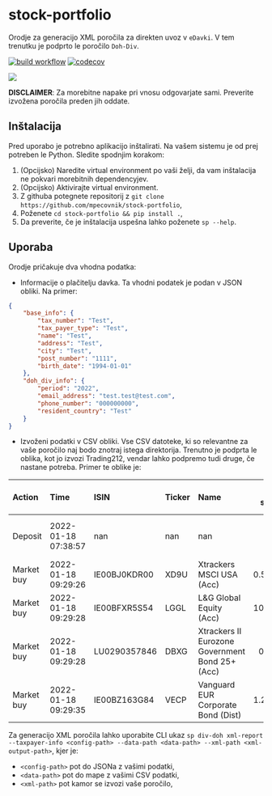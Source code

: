 # stock-portfolio

Orodje za generacijo XML poročila za direkten uvoz v `eDavki`. V tem trenutku je podprto le poročilo `Doh-Div`.

[![build workflow](https://github.com/mpecovnik/stock-portfolio/actions/workflows/build.yml/badge.svg)](https://github.com/mpecovnik/stock-portfolio/actions/workflows/build.yml/badge.svg)
[![codecov](https://codecov.io/gh/mpecovnik/stock-portfolio/branch/main/graph/badge.svg?token=2WKDFIW8JD)](https://codecov.io/gh/mpecovnik/stock-portfolio)

![](https://codecov.io/gh/mpecovnik/stock-portfolio/branch/main/graphs/sunburst.svg?token=2WKDFIW8JD)

**DISCLAIMER**: Za morebitne napake pri vnosu odgovarjate sami. Preverite izvožena poročila preden jih oddate.

## Inštalacija

Pred uporabo je potrebno aplikacijo inštalirati. Na vašem sistemu je od prej potreben le Python. Sledite spodnjim korakom:
1. (Opcijsko) Naredite virtual environment po vaši želji, da vam inštalacija ne pokvari morebitnih dependencyjev.
2. (Opcijsko) Aktivirajte virtual environment.
3. Z githuba potegnete repositorij z `git clone https://github.com/mpecovnik/stock-portfolio`,
4. Poženete `cd stock-portfolio && pip install .`,
5. Da preverite, če je inštalacija uspešna lahko poženete `sp --help`.

## Uporaba

Orodje pričakuje dva vhodna podatka:
- Informacije o plačitelju davka. Ta vhodni podatek je podan v JSON obliki. Na primer:

```JSON
{
    "base_info": {
        "tax_number": "Test",
        "tax_payer_type": "Test",
        "name": "Test",
        "address": "Test",
        "city": "Test",
        "post_number": "1111",
        "birth_date": "1994-01-01"
    },
    "doh_div_info": {
        "period": "2022",
        "email_address": "test.test@test.com",
        "phone_number": "000000000",
        "resident_country": "Test"
    }
}
```

- Izvoženi podatki v CSV obliki. Vse CSV datoteke, ki so relevantne za vaše poročilo naj bodo znotraj istega direktorija. Trenutno je podprta le oblika, kot jo izvozi Trading212, vendar lahko podpremo tudi druge, če nastane potreba. Primer te oblike je:

| Action     | Time                | ISIN         | Ticker   | Name                                            |   No. of shares |   Price / share | Currency (Price / share)   |   Exchange rate |   Total (EUR) |   Withholding tax |   Currency (Withholding tax) |   Charge amount (EUR) | Notes         | ID                                   |   Currency conversion fee (EUR) |
|:-----------|:--------------------|:-------------|:---------|:------------------------------------------------|----------------:|----------------:|:---------------------------|----------------:|--------------:|------------------:|-----------------------------:|----------------------:|:--------------|:-------------------------------------|--------------------------------:|
| Deposit    | 2022-01-18 07:38:57 | nan          | nan      | nan                                             |     nan         |          nan    | nan                        |       nan       |       1000    |               nan |                          nan |                  1000 | Bank Transfer | 3e4d15d1-7ed3-4d0a-9a95-529ff4ef5cb4 |                          nan    |
| Market buy | 2022-01-18 09:29:26 | IE00BJ0KDR00 | XD9U     | Xtrackers MSCI USA (Acc)                        |       0.56129   |          114.01 | EUR                        |         1       |         63.99 |               nan |                          nan |                   nan | nan           | EOF1752695162                        |                          nan    |
| Market buy | 2022-01-18 09:29:28 | IE00BFXR5S54 | LGGL     | L&G Global Equity (Acc)                         |      10.6887    |           14.3  | EUR                        |         1       |        152.87 |               nan |                          nan |                   nan | nan           | EOF1752695166                        |                          nan    |
| Market buy | 2022-01-18 09:29:28 | LU0290357846 | DBXG     | Xtrackers II Eurozone Government Bond 25+ (Acc) |       0.3039    |          429.45 | EUR                        |         1       |        130.51 |               nan |                          nan |                   nan | nan           | EOF1752695169                        |                          nan    |
| Market buy | 2022-01-18 09:29:35 | IE00BZ163G84 | VECP     | Vanguard EUR Corporate Bond (Dist)              |       1.26254   |           53.42 | EUR                        |         1       |         67.45 |               nan |                          nan |                   nan | nan           | EOF1752695177                        |                          nan    |

Za generacijo XML poročila lahko uporabite CLI ukaz `sp div-doh xml-report --taxpayer-info <config-path> --data-path <data-path> --xml-path <xml-output-path>`, kjer je:
- `<config-path>` pot do JSONa z vašimi podatki,
- `<data-path>` pot do mape z vašimi CSV podatki,
- `<xml-path>` pot kamor se izvozi vaše poročilo,